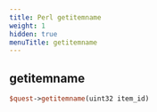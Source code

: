 ```yaml
---
title: Perl getitemname
weight: 1
hidden: true
menuTitle: getitemname
---
```

## getitemname
```perl
$quest->getitemname(uint32 item_id)
```